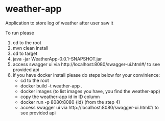 # weather-app
Application to store log of weather after user saw it

To run please 
1. cd to the root
2. mvn clean install
3. cd to target
4. java -jar WeatherApp-0.0.1-SNAPSHOT.jar
5. access swagger ui via http://localhost:8080/swagger-ui.html#/ to see provided api
6. if you have docker install please do steps below for your convinience:
    - cd to the root
    - docker build -t weather-app . 
    - docker images (to list images you have, you find the weather-app)
    - copy the weather-app id in ID column
    - docker run -p 8080:8080 {id} (from the step 4)
    - access swagger ui via http://localhost:8080/swagger-ui.html#/ to see provided api
